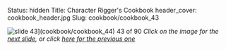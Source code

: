 Status: hidden
Title: Character Rigger's Cookbook
header_cover: cookbook_header.jpg
Slug: cookbook/cookbook_43

![slide 43](https://dl.dropboxusercontent.com/u/2977490/presentations/cookbook/img43.jpg)](cookbook/cookbook_44)
43 of 90
_Click on the image for the [next slide](cookbook/cookbook_44), or click [here for the previous one](cookbook/cookbook_42)_

